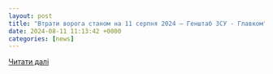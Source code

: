 ```yaml
---
layout: post
title: "Втрати ворога станом на 11 серпня 2024 – Генштаб ЗСУ - Главком"
date: 2024-08-11 11:13:42 +0000
categories: [news]
---
```


[Читати далі](https://glavcom.ua/country/incidents/vtrati-voroha-stanom-na-11-serpnja-2024-henshtab-zsu-1014669.html)
